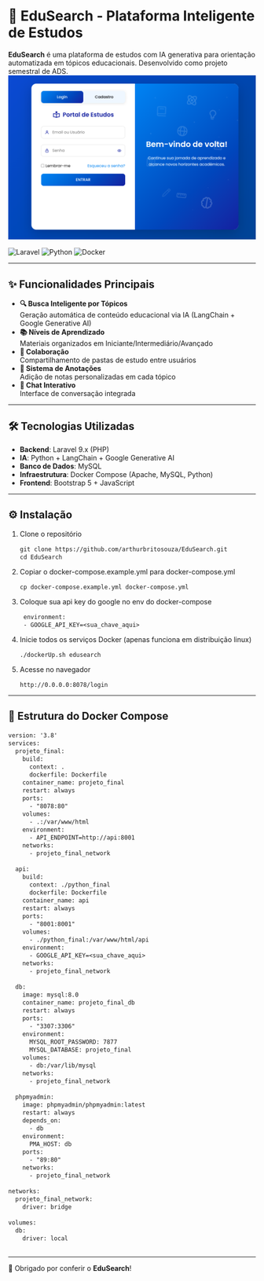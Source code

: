 # 🚀 EduSearch - Plataforma Inteligente de Estudos

**EduSearch** é uma plataforma de estudos com IA generativa para orientação automatizada em tópicos educacionais. Desenvolvido como projeto semestral de ADS.
![Tela de Login](public/tela_login.png)

![Laravel](https://img.shields.io/badge/Laravel-FF2D20?style=flat&logo=laravel&logoColor=white)
![Python](https://img.shields.io/badge/Python-3776AB?style=flat&logo=python&logoColor=white)
![Docker](https://img.shields.io/badge/Docker-2496ED?style=flat&logo=docker&logoColor=white)

---

## ✨ Funcionalidades Principais
- **🔍 Busca Inteligente por Tópicos**  
  Geração automática de conteúdo educacional via IA (LangChain + Google Generative AI)
- **📚 Níveis de Aprendizado**  
  Materiais organizados em Iniciante/Intermediário/Avançado
- **🤝 Colaboração**  
  Compartilhamento de pastas de estudo entre usuários
- **📝 Sistema de Anotações**  
  Adição de notas personalizadas em cada tópico
- **💬 Chat Interativo**  
  Interface de conversação integrada


---

## 🛠️ Tecnologias Utilizadas

- **Backend**: Laravel 9.x (PHP)  
- **IA**: Python + LangChain + Google Generative AI  
- **Banco de Dados**: MySQL  
- **Infraestrutura**: Docker Compose (Apache, MySQL, Python)  
- **Frontend**: Bootstrap 5 + JavaScript  

---

## ⚙️ Instalação

1. Clone o repositório  
   ```
   git clone https://github.com/arthurbritosouza/EduSearch.git
   cd EduSearch
   ```
2. Copiar o docker-compose.example.yml para docker-compose.yml
   ```
   cp docker-compose.example.yml docker-compose.yml
   ```
3. Coloque sua api key do google no env do docker-compose
   ```
    environment:
    - GOOGLE_API_KEY=<sua_chave_aqui>
   ```
4. Inicie todos os serviços Docker (apenas funciona em distribuição linux)
   ```
   ./dockerUp.sh edusearch
   ```
5. Acesse no navegador  
   ```
   http://0.0.0.0:8078/login
   ```

---

## 🐳 Estrutura do Docker Compose

```
version: '3.8'
services:
  projeto_final:
    build:  
      context: .
      dockerfile: Dockerfile
    container_name: projeto_final
    restart: always
    ports:  
      - "8078:80"
    volumes:
      - .:/var/www/html
    environment:
      - API_ENDPOINT=http://api:8001
    networks:
      - projeto_final_network

  api:
    build:
      context: ./python_final
      dockerfile: Dockerfile
    container_name: api
    restart: always
    ports:
      - "8001:8001"
    volumes:
      - ./python_final:/var/www/html/api
    environment:
      - GOOGLE_API_KEY=<sua_chave_aqui>
    networks:
      - projeto_final_network

  db:
    image: mysql:8.0
    container_name: projeto_final_db
    restart: always
    ports:
      - "3307:3306"
    environment:
      MYSQL_ROOT_PASSWORD: 7877
      MYSQL_DATABASE: projeto_final
    volumes:
      - db:/var/lib/mysql
    networks:
      - projeto_final_network
    
  phpmyadmin:
    image: phpmyadmin/phpmyadmin:latest
    restart: always
    depends_on:
      - db
    environment:
      PMA_HOST: db
    ports:
      - "89:80"
    networks:
      - projeto_final_network

networks:
  projeto_final_network:
    driver: bridge

volumes:
  db:
    driver: local
      
```

---

🎉 Obrigado por conferir o **EduSearch**!
